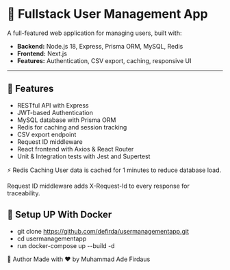 # 🧩 Fullstack User Management App

A full-featured web application for managing users, built with:

- **Backend:** Node.js 18, Express, Prisma ORM, MySQL, Redis  
- **Frontend:** Next.js  
- **Features:** Authentication, CSV export, caching, responsive UI

---

## 🚀 Features

- RESTful API with Express
- JWT-based Authentication
- MySQL database with Prisma ORM
- Redis for caching and session tracking
- CSV export endpoint
- Request ID middleware
- React frontend with Axios & React Router
- Unit & Integration tests with Jest and Supertest

⚡ Redis Caching
User data is cached for 1 minutes to reduce database load.

Request ID middleware adds X-Request-Id to every response for traceability.

## 🚀 Setup UP With Docker
- git clone https://github.com/defirda/usermanagementapp.git
- cd usermanagementapp
- run docker-compose up --build -d


👤 Author
Made with ❤️ by Muhammad Ade Firdaus